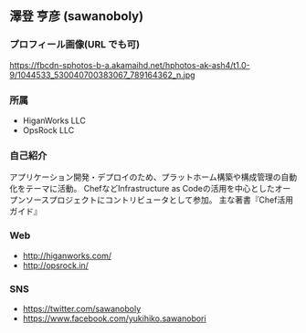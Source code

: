 ## 澤登 亨彦 (sawanoboly)

### プロフィール画像(URL でも可)
https://fbcdn-sphotos-b-a.akamaihd.net/hphotos-ak-ash4/t1.0-9/1044533_530040700383067_789164362_n.jpg

### 所属

* HiganWorks LLC
* OpsRock LLC

### 自己紹介
アプリケーション開発・デプロイのため、プラットホーム構築や構成管理の自動化をテーマに活動。
ChefなどInfrastructure as Codeの活用を中心としたオープンソースプロジェクトにコントリビュータとして参加。
主な著書『Chef活用ガイド』

### Web

* http://higanworks.com/
* http://opsrock.in/

### SNS

* https://twitter.com/sawanoboly
* https://www.facebook.com/yukihiko.sawanobori
